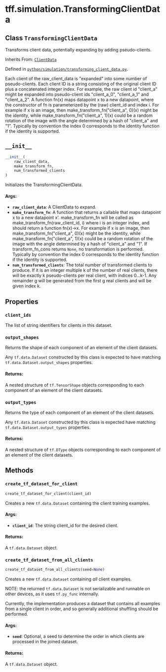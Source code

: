 <div itemscope itemtype="http://developers.google.com/ReferenceObject">
<meta itemprop="name" content="tff.simulation.TransformingClientData" />
<meta itemprop="path" content="Stable" />
<meta itemprop="property" content="client_ids"/>
<meta itemprop="property" content="output_shapes"/>
<meta itemprop="property" content="output_types"/>
<meta itemprop="property" content="__init__"/>
<meta itemprop="property" content="create_tf_dataset_for_client"/>
<meta itemprop="property" content="create_tf_dataset_from_all_clients"/>
</div>

# tff.simulation.TransformingClientData

## Class `TransformingClientData`

Transforms client data, potentially expanding by adding pseudo-clients.

Inherits From: [`ClientData`](../../tff/simulation/ClientData.md)

Defined in
[`python/simulation/transforming_client_data.py`](http://github.com/tensorflow/federated/tree/master/tensorflow_federated/python/simulation/transforming_client_data.py).

<!-- Placeholder for "Used in" -->

Each client of the raw_client_data is "expanded" into some number of
pseudo-clients. Each client ID is a string consisting of the original client ID
plus a concatenated integer index. For example, the raw client id "client_a"
might be expanded into pseudo-client ids "client_a_0", "client_a_1" and
"client_a_2". A function fn(x) maps datapoint x to a new datapoint, where the
constructor of fn is parameterized by the (raw) client_id and index i. For
example if x is an image, then make_transform_fn("client_a", 0)(x) might be the
identity, while make_transform_fn("client_a", 1)(x) could be a random rotation
of the image with the angle determined by a hash of "client_a" and "1".
Typically by convention the index 0 corresponds to the identity function if the
identity is supported.

<h2 id="__init__"><code>__init__</code></h2>

```python
__init__(
    raw_client_data,
    make_transform_fn,
    num_transformed_clients
)
```

Initializes the TransformingClientData.

#### Args:

*   <b>`raw_client_data`</b>: A ClientData to expand.
*   <b>`make_transform_fn`</b>: A function that returns a callable that maps
    datapoint x to a new datapoint x'. make_transform_fn will be called as
    make_transform_fn(raw_client_id, i) where i is an integer index, and should
    return a function fn(x)->x. For example if x is an image, then
    make_transform_fn("client_a", 0)(x) might be the identity, while
    make_transform_fn("client_a", 1)(x) could be a random rotation of the image
    with the angle determined by a hash of "client_a" and "1". If
    transform_fn_cons returns `None`, no transformation is performed. Typically
    by convention the index 0 corresponds to the identity function if the
    identity is supported.
*   <b>`num_transformed_clients`</b>: The total number of transformed clients to
    produce. If it is an integer multiple k of the number of real clients, there
    will be exactly k pseudo-clients per real client, with indices 0...k-1. Any
    remainder g will be generated from the first g real clients and will be
    given index k.

## Properties

<h3 id="client_ids"><code>client_ids</code></h3>

The list of string identifiers for clients in this dataset.

<h3 id="output_shapes"><code>output_shapes</code></h3>

Returns the shape of each component of an element of the client datasets.

Any `tf.data.Dataset` constructed by this class is expected to have matching
`tf.data.Dataset.output_shapes` properties.

#### Returns:

A nested structure of `tf.TensorShape` objects corresponding to each component
of an element of the client datasets.

<h3 id="output_types"><code>output_types</code></h3>

Returns the type of each component of an element of the client datasets.

Any `tf.data.Dataset` constructed by this class is expected have matching
`tf.data.Dataset.output_types` properties.

#### Returns:

A nested structure of `tf.DType` objects corresponding to each component of an
element of the client datasets.

## Methods

<h3 id="create_tf_dataset_for_client"><code>create_tf_dataset_for_client</code></h3>

```python
create_tf_dataset_for_client(client_id)
```

Creates a new `tf.data.Dataset` containing the client training examples.

#### Args:

*   <b>`client_id`</b>: The string client_id for the desired client.

#### Returns:

A `tf.data.Dataset` object.

<h3 id="create_tf_dataset_from_all_clients"><code>create_tf_dataset_from_all_clients</code></h3>

```python
create_tf_dataset_from_all_clients(seed=None)
```

Creates a new `tf.data.Dataset` containing _all_ client examples.

NOTE: the returned `tf.data.Dataset` is not serializable and runnable on other
devices, as it uses `tf.py_func` internally.

Currently, the implementation produces a dataset that contains all examples from
a single client in order, and so generally additional shuffling should be
performed.

#### Args:

*   <b>`seed`</b>: Optional, a seed to determine the order in which clients are
    processed in the joined dataset.

#### Returns:

A `tf.data.Dataset` object.
